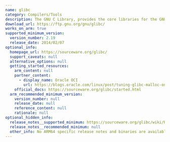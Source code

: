 ```yaml
---
name: glibc
category: Compilers/Tools
description: The GNU C Library, provides the core libraries for the GNU system and GNU/Linux systems, as well as many other systems that use Linux as the kernel.
download_url: https://ftp.gnu.org/gnu/glibc/
works_on_arm: true
supported_minimum_version:
  version_number: 2.19
  release_date: 2014/02/07
optional_info:
  homepage_url: https://sourceware.org/glibc/
  support_caveats: null
  alternative_options: null
  getting_started_resources:
    arm_content: null
    partner_content:
      - display_name: Oracle OCI
        url: https://blogs.oracle.com/linux/post/tuning-glibc-malloc-on-arm-a-case-study
    official_docs: https://sourceware.org/glibc/started.html
  arm_recommended_minimum_version:
    version_number: null
    release_date: null
    reference_content: null
    rationale: null
optional_hidden_info:
  release_notes__supported_minimum: https://sourceware.org/glibc/wiki/Release/2.19
  release_notes__recommended_minimum: null
  other_info: No ARM64 specific release notes and binaries are available but some builds have been performed for AArch64. Glibc minimum supported version depends on the distros. For example, ubuntu:14.04 has GLIBC v2.19 and ubuntu:16.04 has GLIBC v2.23.
---
```

